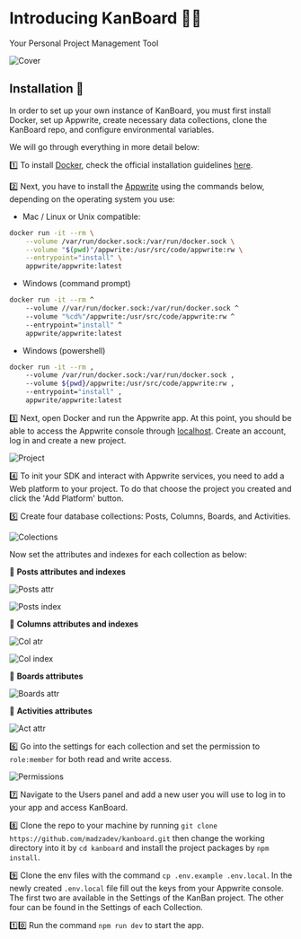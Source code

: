 # Introducing KanBoard 🚀✨

Your Personal Project Management Tool

![Cover](https://github.com/madzadev/kanboard/blob/main/public/cover.png)

## Installation 📄

In order to set up your own instance of KanBoard, you must first install Docker, set up Appwrite, create necessary data collections, clone the KanBoard repo, and configure environmental variables.

We will go through everything in more detail below:

1️⃣ To install [Docker](https://docker.com), check the official installation guidelines [here](https://docs.docker.com/get-docker/).

2️⃣ Next, you have to install the [Appwrite](https://appwrite.io) using the commands below, depending on the operating system you use:

- Mac / Linux or Unix compatible:

```bash
docker run -it --rm \
    --volume /var/run/docker.sock:/var/run/docker.sock \
    --volume "$(pwd)"/appwrite:/usr/src/code/appwrite:rw \
    --entrypoint="install" \
    appwrite/appwrite:latest
```

- Windows (command prompt)

```bash
docker run -it --rm ^
    --volume //var/run/docker.sock:/var/run/docker.sock ^
    --volume "%cd%"/appwrite:/usr/src/code/appwrite:rw ^
    --entrypoint="install" ^
    appwrite/appwrite:latest
```

- Windows (powershell)

```bash
docker run -it --rm ,
    --volume /var/run/docker.sock:/var/run/docker.sock ,
    --volume ${pwd}/appwrite:/usr/src/code/appwrite:rw ,
    --entrypoint="install" ,
    appwrite/appwrite:latest
```

3️⃣ Next, open Docker and run the Appwrite app. At this point, you should be able to access the Appwrite console through [localhost](http://localhost). Create an account, log in and create a new project.

![Project](https://dev-to-uploads.s3.amazonaws.com/uploads/articles/25tfvxw0dowvkfeen2xg.png)

4️⃣ To init your SDK and interact with Appwrite services, you need to add a Web platform to your project. To do that choose the project you created and click the 'Add Platform' button.

5️⃣ Create four database collections: Posts, Columns, Boards, and Activities.

![Colections](https://dev-to-uploads.s3.amazonaws.com/uploads/articles/ctwjhu525coft3pvtai6.png)

Now set the attributes and indexes for each collection as below:

🔻 **Posts attributes and indexes**

![Posts attr](https://dev-to-uploads.s3.amazonaws.com/uploads/articles/z3dhg30kix9olgayho3a.png)

![Posts index](https://dev-to-uploads.s3.amazonaws.com/uploads/articles/owu3u7fmfr9m2be4s9pl.png)

🔻 **Columns attributes and indexes**

![Col atr](https://dev-to-uploads.s3.amazonaws.com/uploads/articles/87zuih5khbbm25eg29bp.png)

![Col index](https://dev-to-uploads.s3.amazonaws.com/uploads/articles/nvyp8pz14x2a2ejn2jl2.png)

🔻 **Boards attributes**

![Boards attr](https://dev-to-uploads.s3.amazonaws.com/uploads/articles/2ystfd16c3cu59ctps80.png)

🔻 **Activities attributes**

![Act attr](https://dev-to-uploads.s3.amazonaws.com/uploads/articles/dktepm3p800qlb3s1i83.png)

6️⃣ Go into the settings for each collection and set the permission to `role:member` for both read and write access.

![Permissions](https://dev-to-uploads.s3.amazonaws.com/uploads/articles/6r3x5jluamup8merje4f.png)

7️⃣ Navigate to the Users panel and add a new user you will use to log in to your app and access KanBoard.

8️⃣ Clone the repo to your machine by running `git clone https://github.com/madzadev/kanboard.git` then change the working directory into it by `cd kanboard` and install the project packages by `npm install`.

9️⃣ Clone the env files with the command `cp .env.example .env.local`. In the newly created `.env.local` file fill out the keys from your Appwrite console. The first two are available in the Settings of the KanBan project. The other four can be found in the Settings of each Collection.

1️⃣0️⃣ Run the command `npm run dev` to start the app.
